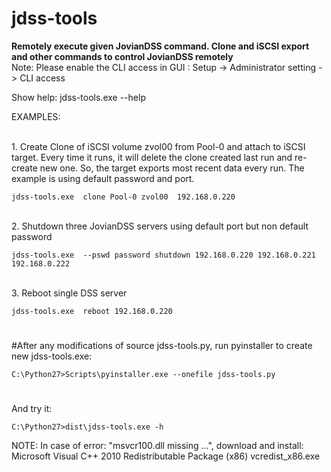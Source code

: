 
# jdss-tools

<b>Remotely execute given JovianDSS command. Clone and iSCSI export and other commands to control JovianDSS remotely</b>
<br>Note:
Please enable the CLI access in GUI :
Setup -> Administrator setting -> CLI access
<br>

Show help:
	jdss-tools.exe --help

EXAMPLES:

<br>1. Create Clone of iSCSI volume zvol00 from Pool-0 and attach to iSCSI target. Every time it runs, it will delete the clone created last run and re-create new one. So, the target exports most recent data every run.  The example is using default password and port.

	jdss-tools.exe  clone Pool-0 zvol00  192.168.0.220

<br>2. Shutdown three JovianDSS servers using default port but non default password

	jdss-tools.exe  --pswd password shutdown 192.168.0.220 192.168.0.221 192.168.0.222
<br>3. Reboot single DSS server

	jdss-tools.exe  reboot 192.168.0.220

#
#After any modifications of source jdss-tools.py, run pyinstaller to create new jdss-tools.exe:

	C:\Python27>Scripts\pyinstaller.exe --onefile jdss-tools.py
#
And try it:

	C:\Python27>dist\jdss-tools.exe -h
NOTE:
In case of error: "msvcr100.dll missing ...",
download and install: Microsoft Visual C++ 2010 Redistributable Package (x86) vcredist_x86.exe
